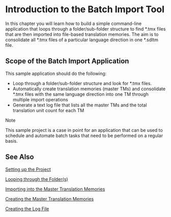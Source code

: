 Introduction to the Batch Import Tool
====
In this chapter you will learn how to build a simple command-line application that loops through a folder/sub-folder structure to find *.tmx files that are then imported into file-based translation memories. The aim is to consolidate all *.tmx files of a particular language direction in one *.sdltm file.

Scope of the Batch Import Application
------
This sample application should do the following:

* Loop through a folder/sub-folder structure and look for *.tmx files.
* Automatically create translation memories (master TMs) and consolidate *.tmx files with the same language direction into one TM through multiple import operations
* Generate a text log file that lists all the master TMs and the total translation unit count for each TM

> [!NOTE]
> 
> This sample project is a case in point for an application that can be used to schedule and automate batch tasks that need to be performed on a regular basis.

See Also
-----------
[Setting up the Project](setting_up_the_import_project.md)

[Looping through the Folder(s)](looping_through_the_folders.md)

[Importing into the Master Translation Memories](importing_into_the_master_translation_memories.md)

[Creating the Master Translation Memories](creating_the_master_translation_memories.md)

[Creating the Log File](creating_a_log_file.md)